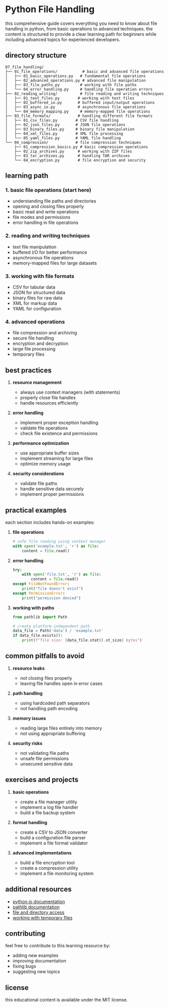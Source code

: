 # Python File Handling

this comprehensive guide covers everything you need to know about file handling in python, from basic operations to advanced techniques. the content is structured to provide a clear learning path for beginners while including advanced topics for experienced developers.

## directory structure

```
07_file_handling/
├── 01_file_operations/           # basic and advanced file operations
│   ├── 01_basic_operations.py   # fundamental file operations
│   ├── 02_advanced_operations.py # advanced file manipulation
│   ├── 03_file_paths.py         # working with file paths
│   └── 04_error_handling.py     # handling file operation errors
├── 02_reading_writing/          # file reading and writing techniques
│   ├── 01_text_files.py        # working with text files
│   ├── 02_buffered_io.py       # buffered input/output operations
│   ├── 03_async_io.py          # asynchronous file operations
│   └── 04_memory_mapping.py     # memory-mapped file operations
├── 03_file_formats/            # handling different file formats
│   ├── 01_csv_files.py        # CSV file handling
│   ├── 02_json_files.py       # JSON file operations
│   ├── 03_binary_files.py     # binary file manipulation
│   ├── 04_xml_files.py        # XML file processing
│   └── 05_yaml_files.py       # YAML file handling
└── 04_compression/            # file compression techniques
    ├── 01_compression_basics.py # basic compression operations
    ├── 02_zip_archives.py      # working with ZIP files
    ├── 03_tar_archives.py      # handling TAR archives
    └── 04_encryption.py        # file encryption and security

```

## learning path

### 1. basic file operations (start here)

- understanding file paths and directories
- opening and closing files properly
- basic read and write operations
- file modes and permissions
- error handling in file operations

### 2. reading and writing techniques

- text file manipulation
- buffered I/O for better performance
- asynchronous file operations
- memory-mapped files for large datasets

### 3. working with file formats

- CSV for tabular data
- JSON for structured data
- binary files for raw data
- XML for markup data
- YAML for configuration

### 4. advanced operations

- file compression and archiving
- secure file handling
- encryption and decryption
- large file processing
- temporary files

## best practices

1. **resource management**

   - always use context managers (with statements)
   - properly close file handles
   - handle resources efficiently

2. **error handling**

   - implement proper exception handling
   - validate file operations
   - check file existence and permissions

3. **performance optimization**

   - use appropriate buffer sizes
   - implement streaming for large files
   - optimize memory usage

4. **security considerations**
   - validate file paths
   - handle sensitive data securely
   - implement proper permissions

## practical examples

each section includes hands-on examples:

1. **file operations**

   ```python
   # safe file reading using context manager
   with open('example.txt', 'r') as file:
       content = file.read()
   ```

2. **error handling**

   ```python
   try:
       with open('file.txt', 'r') as file:
           content = file.read()
   except FileNotFoundError:
       print("file doesn't exist")
   except PermissionError:
       print("permission denied")
   ```

3. **working with paths**

   ```python
   from pathlib import Path

   # create platform-independent path
   data_file = Path('data') / 'example.txt'
   if data_file.exists():
       print(f"file size: {data_file.stat().st_size} bytes")
   ```

## common pitfalls to avoid

1. **resource leaks**

   - not closing files properly
   - leaving file handles open in error cases

2. **path handling**

   - using hardcoded path separators
   - not handling path encoding

3. **memory issues**

   - reading large files entirely into memory
   - not using appropriate buffering

4. **security risks**
   - not validating file paths
   - unsafe file permissions
   - unsecured sensitive data

## exercises and projects

1. **basic operations**

   - create a file manager utility
   - implement a log file handler
   - build a file backup system

2. **format handling**

   - create a CSV to JSON converter
   - build a configuration file parser
   - implement a file format validator

3. **advanced implementations**
   - build a file encryption tool
   - create a compression utility
   - implement a file monitoring system

## additional resources

- [python io documentation](https://docs.python.org/3/library/io.html)
- [pathlib documentation](https://docs.python.org/3/library/pathlib.html)
- [file and directory access](https://docs.python.org/3/library/filesys.html)
- [working with temporary files](https://docs.python.org/3/library/tempfile.html)

## contributing

feel free to contribute to this learning resource by:

- adding new examples
- improving documentation
- fixing bugs
- suggesting new topics

## license

this educational content is available under the MIT license.
